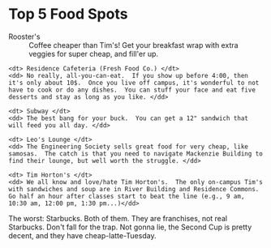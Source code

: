 <h1> Top 5 Food Spots</h1>

<dl>
	<dt> Rooster's </dt>
	<dd> Coffee cheaper than Tim's!  Get your breakfast wrap with extra veggies for super cheap, and fill'er up.</dd>

	<dt> Residence Cafeteria (Fresh Food Co.) </dt>
	<dd> No really, all-you-can-eat.  If you show up before 4:00, then it's only about 10$.  Once you live off campus, it's wonderful to not have to cook or do any dishes.  You can stuff your face and eat five desserts and stay as long as you like. </dd>

	<dt> Subway </dt>
	<dd> The best bang for your buck.  You can get a 12" sandwich that will feed you all day. </dd>

	<dt> Leo's Lounge </dt>
	<dd> The Engineering Society sells great food for very cheap, like samosas.  The catch is that you need to navigate Mackenzie Building to find their lounge, but well worth the struggle. </dd>

	<dt> Tim Horton's </dt>
	<dd> We all know and love/hate Tim Horton's.  The only on-campus Tim's with sandwiches and soup are in River Building and Residence Commons.  Go half an hour after classes start to beat the line (e.g., 9 am, 10:30 am, 12:00 pm, 1:30 pm...)</dd>

</dl>

The worst: Starbucks. Both of them. They are franchises, not real Starbucks.  Don't fall for the trap.
Not gonna lie, the Second Cup is pretty decent, and they have cheap-latte-Tuesday.